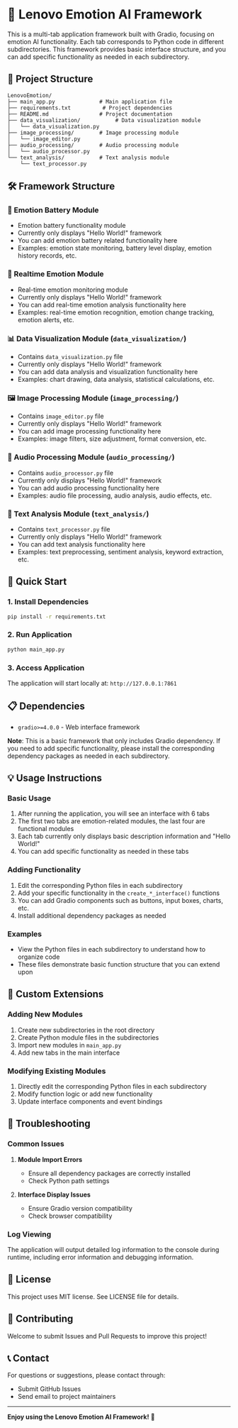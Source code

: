 # 🚀 Lenovo Emotion AI Framework

This is a multi-tab application framework built with Gradio, focusing on emotion AI functionality. Each tab corresponds to Python code in different subdirectories. This framework provides basic interface structure, and you can add specific functionality as needed in each subdirectory.

## 📁 Project Structure

```
LenovoEmotion/
├── main_app.py              # Main application file
├── requirements.txt          # Project dependencies
├── README.md                # Project documentation
├── data_visualization/           # Data visualization module
│   └── data_visualization.py
├── image_processing/        # Image processing module
│   └── image_editor.py
├── audio_processing/        # Audio processing module
│   └── audio_processor.py
└── text_analysis/           # Text analysis module
    └── text_processor.py
```

## 🛠️ Framework Structure

### 🔋 Emotion Battery Module
- Emotion battery functionality module
- Currently only displays "Hello World!" framework
- You can add emotion battery related functionality here
- Examples: emotion state monitoring, battery level display, emotion history records, etc.

### 📡 Realtime Emotion Module
- Real-time emotion monitoring module
- Currently only displays "Hello World!" framework
- You can add real-time emotion analysis functionality here
- Examples: real-time emotion recognition, emotion change tracking, emotion alerts, etc.

### 📊 Data Visualization Module (`data_visualization/`)
- Contains `data_visualization.py` file
- Currently only displays "Hello World!" framework
- You can add data analysis and visualization functionality here
- Examples: chart drawing, data analysis, statistical calculations, etc.

### 🖼️ Image Processing Module (`image_processing/`)
- Contains `image_editor.py` file
- Currently only displays "Hello World!" framework
- You can add image processing functionality here
- Examples: image filters, size adjustment, format conversion, etc.

### 🎵 Audio Processing Module (`audio_processing/`)
- Contains `audio_processor.py` file
- Currently only displays "Hello World!" framework
- You can add audio processing functionality here
- Examples: audio file processing, audio analysis, audio effects, etc.

### 📝 Text Analysis Module (`text_analysis/`)
- Contains `text_processor.py` file
- Currently only displays "Hello World!" framework
- You can add text analysis functionality here
- Examples: text preprocessing, sentiment analysis, keyword extraction, etc.

## 🚀 Quick Start

### 1. Install Dependencies

```bash
pip install -r requirements.txt
```

### 2. Run Application

```bash
python main_app.py
```

### 3. Access Application

The application will start locally at: `http://127.0.0.1:7861`

## 📋 Dependencies

- `gradio>=4.0.0` - Web interface framework

**Note**: This is a basic framework that only includes Gradio dependency. If you need to add specific functionality, please install the corresponding dependency packages as needed in each subdirectory.

## 💡 Usage Instructions

### Basic Usage
1. After running the application, you will see an interface with 6 tabs
2. The first two tabs are emotion-related modules, the last four are functional modules
3. Each tab currently only displays basic description information and "Hello World!"
4. You can add specific functionality as needed in these tabs

### Adding Functionality
1. Edit the corresponding Python files in each subdirectory
2. Add your specific functionality in the `create_*_interface()` functions
3. You can add Gradio components such as buttons, input boxes, charts, etc.
4. Install additional dependency packages as needed

### Examples
- View the Python files in each subdirectory to understand how to organize code
- These files demonstrate basic function structure that you can extend upon

## 🔧 Custom Extensions

### Adding New Modules
1. Create new subdirectories in the root directory
2. Create Python module files in the subdirectories
3. Import new modules in `main_app.py`
4. Add new tabs in the main interface

### Modifying Existing Modules
1. Directly edit the corresponding Python files in each subdirectory
2. Modify function logic or add new functionality
3. Update interface components and event bindings

## 🐛 Troubleshooting

### Common Issues

1. **Module Import Errors**
   - Ensure all dependency packages are correctly installed
   - Check Python path settings

2. **Interface Display Issues**
   - Ensure Gradio version compatibility
   - Check browser compatibility

### Log Viewing
The application will output detailed log information to the console during runtime, including error information and debugging information.

## 📄 License

This project uses MIT license. See LICENSE file for details.

## 🤝 Contributing

Welcome to submit Issues and Pull Requests to improve this project!

## 📞 Contact

For questions or suggestions, please contact through:
- Submit GitHub Issues
- Send email to project maintainers

---

**Enjoy using the Lenovo Emotion AI Framework!** 🎉
